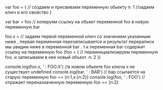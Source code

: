 var foo = { // создаем и присвиваем переменную обьекту
    n: 1 //задаем ключ и его свойство
}

var bar = foo // копируем ссылку на обьект переменной foo в новую переменную bar

foo.x = // задаем первой переменной ключ со значением указанным ниже , первая переменная перезаписывается и результат переpаписи мы увидим ниже в переменной bar . т.к переменная bar содержит ссылку на переменную foo
    (foo = { // переинициализируем переменную foo. и записываем в нее новый объект.
        n: 2
    })

console.log(foo.x, '           : FOO.X') //в новом обьекте foo ключа x не существует undefined
console.log(bar, '     : BAR') // бар ссылается на старую переменную foo == {n:1,x:{n:2}}
console.log(foo, '             : FOO') // отражает переназначенную переменную foo == {n:2}
